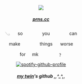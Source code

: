         

 

<div align="center"> 
<p align="center"> <img src="https://cdn.discordapp.com/attachments/1297283509102182453/1309742371440820245/ken-carson-destroy-lonely.gif?ex=6742b023&is=67415ea3&hm=ca6e23912c6043c7453c82131f08554fb9349f638ad0429068171c84881967e8&" > </p> 
<div align="center"> 

 <p align="center"> 

#####   [prns.cc](https://pronouns.cc/@sixkiss)
 <p align="center">
𓂅⠀⠀ so⠀⠀⠀⠀⠀⠀you⠀⠀⠀⠀⠀⠀can

make⠀⠀⠀⠀⠀⠀things ⠀⠀worse

for⠀⠀mk⠀⠀⠀⠀⠀⠀﹖</p> 

[![spotify-github-profile](https://spotify-github-profile.kittinanx.com/api/view?uid=31iaxwlbrvkrqjc3kowskrnxfiqi&cover_image=true&theme=natemoo-re&show_offline=false&background_color=121212&interchange=false&bar_color=ffffff&bar_color_cover=false)](https://github.com/kittinan/spotify-github-profile)


#####   [my twin](https://github.com/newbornchrist)'s github ,,^_^,,
